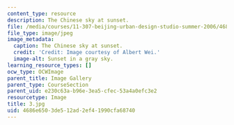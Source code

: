 ```yaml
---
content_type: resource
description: The Chinese sky at sunset.
file: /media/courses/11-307-beijing-urban-design-studio-summer-2006/4686e6503de512ad2ef41990cfa68740_3.jpg
file_type: image/jpeg
image_metadata:
  caption: The Chinese sky at sunset.
  credit: 'Credit: Image courtesy of Albert Wei.'
  image-alt: Sunset in a gray sky.
learning_resource_types: []
ocw_type: OCWImage
parent_title: Image Gallery
parent_type: CourseSection
parent_uid: e230c63a-b96e-3ea5-cfec-53a4a0efc3e2
resourcetype: Image
title: 3.jpg
uid: 4686e650-3de5-12ad-2ef4-1990cfa68740
---
```

